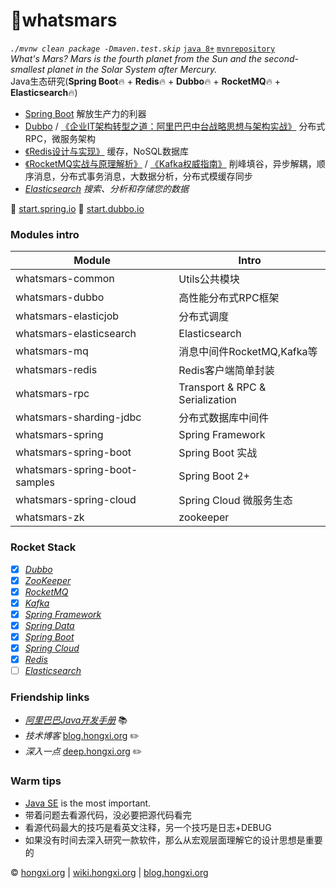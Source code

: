 # 🚀whatsmars
*`./mvnw clean package -Dmaven.test.skip`* [`java 8+`](http://www.oracle.com/technetwork/java/javase/downloads) [`mvnrepository`](http://mvn.hongxi.org)
<br>*What's Mars? Mars is the fourth planet from the Sun and the second-smallest planet in the Solar System after Mercury.*
<br>Java生态研究(**Spring Boot**🔥 + **Redis**🔥 + **Dubbo**🔥 + **RocketMQ**🔥 + **Elasticsearch**🔥)
- [Spring Boot](https://spring.io/projects/spring-boot) 解放生产力的利器
- [Dubbo](http://dubbo.apache.org/en-us/) / [《企业IT架构转型之道：阿里巴巴中台战略思想与架构实战》](https://book.douban.com/subject/27039508/) 分布式RPC，微服务架构
- [《Redis设计与实现》](https://e.jd.com/30189715.html) 缓存，NoSQL数据库
- [《RocketMQ实战与原理解析》](https://e.jd.com/30414640.html) / [《Kafka权威指南》](https://e.jd.com/30442811.html) 削峰填谷，异步解耦，顺序消息，分布式事务消息，大数据分析，分布式模缓存同步
- [*Elasticsearch*](https://www.elastic.co) *搜索、分析和存储您的数据*

👻 [start.spring.io](https://start.spring.io) 👻 [start.dubbo.io](http://start.dubbo.io)

### Modules intro
Module | Intro
------ | ------
whatsmars-common | Utils公共模块
whatsmars-dubbo | 高性能分布式RPC框架
whatsmars-elasticjob | 分布式调度
whatsmars-elasticsearch | Elasticsearch
whatsmars-mq | 消息中间件RocketMQ,Kafka等
whatsmars-redis | Redis客户端简单封装
whatsmars-rpc | Transport & RPC & Serialization
whatsmars-sharding-jdbc | 分布式数据库中间件
whatsmars-spring | Spring Framework
whatsmars-spring-boot | Spring Boot 实战
whatsmars-spring-boot-samples | Spring Boot 2+
whatsmars-spring-cloud | Spring Cloud 微服务生态
whatsmars-zk | zookeeper

### Rocket Stack
- [x] [*Dubbo*](https://github.com/alibaba/dubbo)
- [x] [*ZooKeeper*](https://github.com/apache/zookeeper)
- [x] [*RocketMQ*](https://github.com/apache/rocketmq)
- [x] [*Kafka*](https://github.com/apache/kafka)
- [x] [*Spring Framework*](https://github.com/spring-projects/spring-framework)
- [x] [*Spring Data*](https://github.com/spring-projects/spring-data-examples)
- [x] [*Spring Boot*](https://github.com/spring-projects/spring-boot)
- [x] [*Spring Cloud*](https://github.com/spring-cloud/spring-cloud-netflix)
- [x] [*Redis*](https://github.com/antirez/redis)
- [ ] [*Elasticsearch*](https://github.com/elastic/elasticsearch)

### Friendship links
- [*阿里巴巴Java开发手册*](https://github.com/alibaba/Alibaba-Java-Coding-Guidelines) 📚
- *技术博客* [blog.hongxi.org](http://blog.hongxi.org) ✏️
- *深入一点* [deep.hongxi.org](http://deep.hongxi.org) ✏️

### Warm tips
- [Java SE](https://github.com/javahongxi/javase) is the most important.
- 带着问题去看源代码，没必要把源代码看完
- 看源代码最大的技巧是看英文注释，另一个技巧是日志+DEBUG
- 如果没有时间去深入研究一款软件，那么从宏观层面理解它的设计思想是重要的

&copy; [hongxi.org](http://hongxi.org) | [wiki.hongxi.org](http://wiki.hongxi.org) | [blog.hongxi.org](http://blog.hongxi.org)
